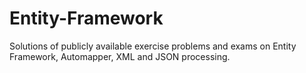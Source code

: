 # Entity-Framework
Solutions of publicly available exercise problems and exams on Entity Framework, Automapper, XML and JSON processing.
